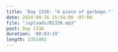 ```yaml
---
title: 'Day 1336: "A piece of garbage."'
date: 2024-09-16 15:54:00 -07:00
file: "/uploads/B1336.mp3"
post: Day 1336
duration: '00:03:19'
length: 2351492
---
```


